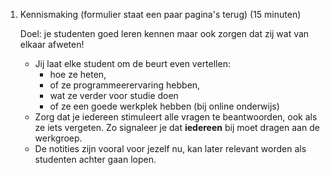 1.  Kennismaking (formulier staat een paar pagina's terug) (15 minuten)

    Doel: je studenten goed leren kennen maar ook zorgen dat zij wat van elkaar afweten!

    -   Jij laat elke student om de beurt even vertellen:
        - hoe ze heten,
        - of ze programmeerervaring hebben,
        - wat ze verder voor studie doen
        - of ze een goede werkplek hebben (bij online onderwijs)
    -   Zorg dat je iedereen stimuleert alle vragen te beantwoorden, ook als ze iets vergeten.
        Zo signaleer je dat **iedereen** bij moet dragen aan de werkgroep.
    -   De notities zijn vooral voor jezelf nu, kan later relevant worden als studenten achter gaan lopen.
